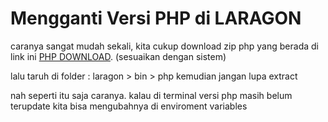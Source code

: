 # Mengganti Versi PHP di LARAGON

caranya sangat mudah sekali, kita cukup download zip php yang berada di link ini [PHP DOWNLOAD](https://windows.php.net/download). (sesuaikan dengan sistem)

lalu taruh di folder : laragon > bin > php
kemudian jangan lupa extract

nah seperti itu saja caranya. kalau di terminal versi php masih belum terupdate kita bisa mengubahnya di enviroment variables
